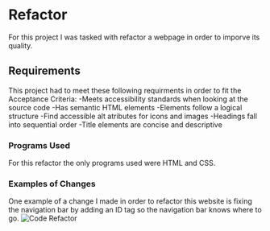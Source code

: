# Refactor
For this project I was tasked with refactor a webpage in order to imporve its quality.

## Requirements
This project had to meet these following requirments in order to fit the Acceptance Criteria:
-Meets accessibility standards when looking at the source code
-Has semantic HTML elements
-Elements follow a logical structure
-Find accessible alt atributes for icons and images
-Headings fall into sequential order
-Title elements are concise and descriptive

### Programs Used
For this refactor the only programs used were HTML and CSS.

### Examples of Changes
One example of a change I made in order to refactor this website is fixing the navigation bar by adding an ID tag so the navigation bar knows where to go.
![Code Refactor](screenshot(10).png)

